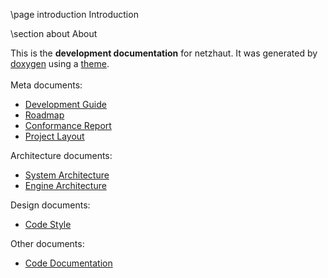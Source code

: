 \page introduction Introduction

<div style="max-width:700px;">

\section about About

This is the <b>development documentation</b> for netzhaut. It was generated by [doxygen](http://www.doxygen.nl/) using a [theme](https://github.com/MaJerle/doxygen-dark-theme).  
<br>
Meta documents:  
- [Development Guide](guide.html)
- [Roadmap](roadmap.html)
- [Conformance Report](conformance.html)
- [Project Layout](projectlayout.html)

Architecture documents:  
- [System Architecture](systemarchitecture.html)
- [Engine Architecture](enginearchitecture.html)  

Design documents:   
- [Code Style](codestyle.html)

Other documents:
- [Code Documentation](modules.html)

</div>
